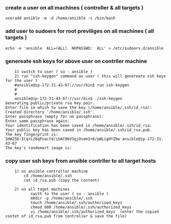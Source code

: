 ### create a user on all machines ( controller & all targets )

	useradd ansible -m -d /home/ansible -s /bin/bash

### add user to sudoers for root previliges  on all machines ( all targets )

	echo -e 'ansible  ALL=(ALL)  NOPASSWD:  ALL' > /etc/sudoers.d/ansible

### genereate ssh keys for above user on contrller machine 

```
	1) switch to user ( su - ansible )
	2) run "ssh-keygen" command as user ( this will genereate ssh keys for the user ) 
	#ansible@ip-172-31-43-67://usr/bin$ run ssh-keygen
	#
	#
	ansible@ip-172-31-43-67://usr/bin$ ./ssh-keygen
Generating public/private rsa key pair.
Enter file in which to save the key (/home/ansible/.ssh/id_rsa):
Created directory '/home/ansible/.ssh'.
Enter passphrase (empty for no passphrase):
Enter same passphrase again:
Your identification has been saved in /home/ansible/.ssh/id_rsa.
Your public key has been saved in /home/ansible/.ssh/id_rsa.pub.
The key fingerprint is:
SHA256:ICqrL28qFnactd/ibAC06V3gjOsem1+6/pWLigHYZbw ansible@ip-172-31-43-67
The key's randomart image is:

```

### copy user ssh keys from ansible contrller to all target hosts

```
	1) on ansible controller machine
		cd /home/ansible/.ssh 
		cat id_rsa.pub (copy the content)
```
```
	2) on all taget machines
		   swith to the user ( su - ansible )
		   mkdir -p /home/ansible/.ssh
		   touch /home/ansible/.ssh/authorized_keys
		   chmod 600 /home/ansible/.ssh/authorized_keys
		   vi /home/ansible/.ssh/authorized_keys  (enter the copied contet of id_rsa.pub from controller & save the file)
```	
	


